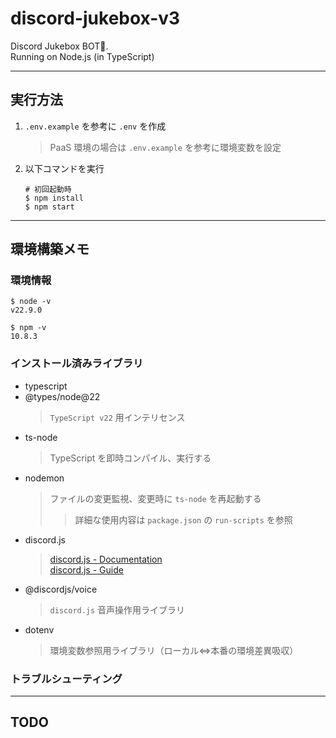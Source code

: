 # discord-jukebox-v3

Discord Jukebox BOT🤖.  
Running on Node.js (in TypeScript)

---

## 実行方法

1. `.env.example` を参考に `.env` を作成
    > PaaS 環境の場合は `.env.example` を参考に環境変数を設定
2. 以下コマンドを実行

    ```
    # 初回起動時
    $ npm install
    $ npm start
    ```

---

## 環境構築メモ

### 環境情報

```
$ node -v
v22.9.0

$ npm -v
10.8.3
```

### インストール済みライブラリ

-   typescript
-   @types/node@22
    > `TypeScript v22` 用インテリセンス
-   ts-node
    > TypeScript を即時コンパイル、実行する
-   nodemon
    > ファイルの変更監視、変更時に `ts-node` を再起動する
    >
    > > 詳細な使用内容は `package.json` の `run-scripts` を参照
-   discord.js
    > [discord.js - Documentation](https://discord.js.org/#/docs/discord.js/main/general/welcome)  
    > [discord.js - Guide](https://discordjs.guide/)
-   @discordjs/voice
    > `discord.js` 音声操作用ライブラリ
-   dotenv
    > 環境変数参照用ライブラリ（ローカル⇔本番の環境差異吸収）

### トラブルシューティング

---

## TODO
